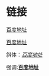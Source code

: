 # 链接

[百度地址](https://www.baidu.com/)

[百度地址](https://www.baidu.com/ '鼠标hover您将会看到')

斜体：*[百度地址](https://www.baidu.com/)*

强调:**[百度地址](https://www.baidu.com/)**